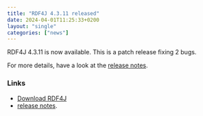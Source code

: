 ```yaml
---
title: "RDF4J 4.3.11 released"
date: 2024-04-01T11:25:33+0200
layout: "single"
categories: ["news"]
---
```

RDF4J 4.3.11 is now available. This is a patch release fixing 2 bugs.

For more details, have a look at the [release notes](/release-notes/4.3.11).
<!--more-->
### Links

- [Download RDF4J](/download/)
- [release notes](/release-notes/4.3.11).
